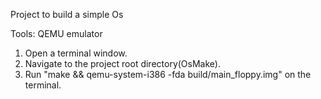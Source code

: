 Project to build a simple Os

Tools:
	QEMU emulator
1. Open a terminal window.
2. Navigate to the project root  directory(OsMake).
3. Run "make && qemu-system-i386 -fda build/main_floppy.img" on the terminal.
